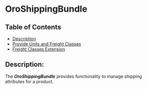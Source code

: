 # OroShippingBundle

## Table of Contents

 - [Description](#description)
 - [Provide Units and Freight Classes](./Resources/doc/provide-units.md)
 - [Freight Classes Extension](./Resources/doc/freight-classes-extension.md)

## Description:

The ***OroShippingBundle*** provides functionality to manage shipping attributes for a product.